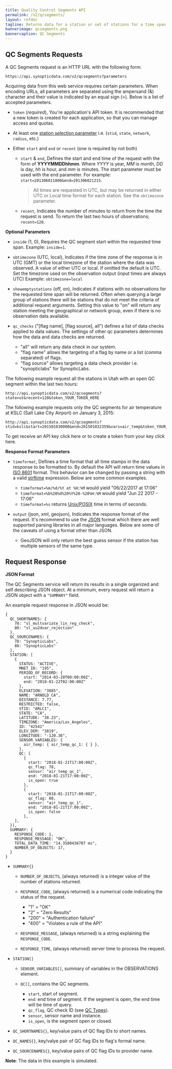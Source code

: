 ```yaml
---
title: Quality Control Segments API
permalink: /v2/qcsegments/
layout: refdoc
tagline: Returns data for a station or set of stations for a time span
bannerimage: qcsegments.png
bannercaption: QC Segments
---
```


## QC Segments Requests

A QC Segments request is an HTTP URL with the following form:

```
https://api.synopticdata.com/v2/qcsegments?parameters
```

Acquiring data from this web service requires certain parameters. When encoding URLs, all parameters are separated using the ampersand (&) character and their value is indicated by an equal sign (=). Below is a list of accepted parameters.

* `token` (_required_), You're application's API token. It is recommended that a new token is created for each application, so that you can manage access and quotas.

* At least one [station selection parameter][station-selectors] i.e. (`stid`, `state`, `network`, `radius`, etc.)

* Either `start` and `end` or `recent` (one is required by not both)

  * `start` & `end`, Defines the start and end time of the request with the form of **YYYYMMDDhhmm**. Where _YYYY_ is year, _MM_ is month, _DD_ is day, _hh_ is hour, and _mm_ is minutes. The start parameter must be used with the end parameter. For example: `start=201306011800&end=201306021215`.

    > All times are requested in UTC, but may be returned in either UTC or Local time format for each station. See the `obtimezone` parameter.

  * `recent`, Indicates the number of minutes to return from the time the request is send. To return the last two hours of observations; `recent=120`.

**Optional Parameters**

* `inside` (1, 0), Requires the QC segment start within the requested time span. Example: `inside=1`.

* `obtimezone` (UTC, local), Indicates if the time zone of the response is in UTC (GMT) or the local timezone of the station where the data was observed. A value of either UTC or local. If omitted the default is UTC. Set the timezone used on the observation output (input times are always UTC) Example: `obtimezone=local`

* `showemptystations` (off, on), Indicates if stations with no observations for the requested time span will be returned. Often when querying a large group of stations there will be stations that do not meet the criteria of additional request arguments. Setting this value to "on" will return any station meeting the geographical or network group, even if there is no observation data available.

* `qc_checks` ("[flag name], [flag source], all") defines a list of data checks applied to data values. The settings of other qc parameters determines how the data and data checks are returned.

  * "all" will return any data check in our system.
  * "flag name" allows the targeting of a flag by name or a list (comma separated) of flags.
  * "flag source" allows targeting a data check provider i.e. "synopticlabs" for SynopticLabs.

The following example request all the stations in Utah with an open QC segment within the last two hours:

```
http://api.synopticdata.com/v2/qcsegments?state=ut&recent=120&token_YOUR_TOKEN_HERE
```

The following example requests only the QC segments for air temperature at KSLC (Salt Lake City Airport) on January 3, 2015:

```
http://api.synopticdata.com/v2/qcsegments?stid=kslc&start=201501030000&end=201501032359&vars=air_temp&token_YOUR_TOKEN_HERE
```

To get receive an API key click here or to create a token from your key click here.

**Response Format Parameters**

* `timeformat`, Defines a time format that all time stamps in the data response to be formatted to. By default the API will return time values in [ISO 8601][iso-8601] format. This behavior can be changed by passing a string with a valid [strftime][strftime] expression. Below are some common examples.

  * `timeformat=%m/%d/%Y at %H:%M` would yield "06/22/2017 at 17:06"
  * `timeformat=%b%20%d%20%Y%20-%20%H:%M` would yield "Jun 22 2017 - 17:06"
  * `timeformat=%s` returns [Unix/POSIX][epoch-seconds] time in terms of seconds.

* `output` (json, xml, geojson), Indicates the response format of the request. It's recommend to use the [JSON] format which there are well supported parsing libraries in all major languages. Below are some of the caveats of using a format other than JSON.

  * GeoJSON will only return the best guess sensor if the station has multiple sensors of the same type.

## Request Response

**JSON Format**

The QC Segments service will return its results in a single organized and self describing JSON object. At a minimum, every request will return a JSON object with a `"SUMMARY"` field.

An example request response in JSON would be:

```
{
  QC_SHORTNAMES: {
    78: "sl_multvariate_lin_reg_check",
    80: "sl_uu2dvar_rejection"
  },
  QC_SOURCENAMES: {
    78: "SynopticLabs",
    80: "SynopticLabs"
  },
  STATION: [
    {
      STATUS: "ACTIVE",
      MNET_ID: "195",
      PERIOD_OF_RECORD: {
        start: "2014-03-20T00:00:00Z",
        end: "2018-01-22T02:00:00Z"
      },
      ELEVATION: "3885",
      NAME: "ARNOLD CA",
      DISTANCE: 7.77,
      RESTRICTED: false,
      STID: "ARLC1",
      STATE: "CA",
      LATITUDE: "38.23",
      TIMEZONE: "America/Los_Angeles",
      ID: "42541"
      ELEV_DEM: "3819",
      LONGITUDE: "-120.36",
      SENSOR_VARIABLES: {
        air_temp: { air_temp_qc_1: { } },
      },
      QC: [
        {
          start: "2018-01-21T17:00:00Z",
          qc_flag: 78,
          sensor: "air_temp_qc_1",
          end: "2018-01-21T17:00:00Z",
          is_open: true
        },
        {
          start: "2018-01-21T17:00:00Z",
          qc_flag: 80,
          sensor: "air_temp_qc_1",
          end: "2018-01-21T17:00:00Z",
          is_open: false
        },
    ],
  }],
  SUMMARY: {
    RESPONSE_CODE: 1,
    RESPONSE_MESSAGE: "OK",
    TOTAL_DATA_TIME: "14.3580436707 ms",
    NUMBER_OF_OBJECTS: 17,
  }
}
```

* `SUMMARY{}`

  * `NUMBER_OF_OBJECTS`, (always returned) is a integer value of the number of stations returned.
  * `RESPONSE_CODE`, (always returned) is a numerical code indicating the status of the request.

    * "1" = "OK"
    * "2" = "Zero Results"
    * "200" = "Authentication failure"
    * "400" = "Violates a rule of the API"

  * `RESPONSE_MESSAGE`, (always returned) is a string explaining the `RESPONSE_CODE`.
  * `RESPONSE_TIME`, (always returned) server time to process the request.

* `STATION[]`

  * `SENSOR_VARIABLES[]`, summary of variables in the OBSERVATIONS element.

  * `QC[]`, contains the QC segments.
    * `start`, start of segment.
    * `end`: end time of segment. If the segment is open, the end time will be time of query.
    * `qc_flag`, QC check ID (see [QC Types][qctypes-api]).
    * `sensor`, sensor name and instance.
    * `is_open`, is the segment open or closed.

* `QC_SHORTNAMES{}`, key/value pairs of QC flag IDs to short names.

* `QC_NAMES{}`, key/valye pair of QC flag IDs to flag's formal name.

* `QC_SOURCENAMES{}`, key/value pairs of QC flag IDs to provider name.

**Note**: The data in this example is simulated.

<!-- References & URLs -->

[station-selectors]: ./station-selectors
[timeseries-api]: ./timeseries
[network-api]: ./networks
[epoch-seconds]: https://en.wikipedia.org/wiki/Unix_time
[iso-8601]: https://en.wikipedia.org/wiki/ISO_8601
[json]: http://json.org/
[sl-range-check]: https://synopticlabs.org/api/mesonet/reference/qc/#Range_check
[strftime]: http://man7.org/linux/man-pages/man3/strftime.3.html
[qctypes-api]: ./qctypes
